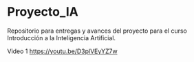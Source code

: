 # Proyecto_IA
Repositorio para entregas y avances del proyecto para el curso Introducción a la Inteligencia Artificial.






Video 1
https://youtu.be/D3plVEyYZ7w
